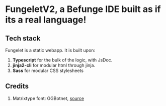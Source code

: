 # FungeletV2, a Befunge IDE built as if its a real language!
## Tech stack
Fungelet is a static webapp. It is built upon:
1. **Typescript** for the bulk of the logic, with JsDoc.
2. **jinja2-cli** for modular html through jinja.
3. **Sass** for modular CSS stylesheets

## Credits
1. Matrixtype font: GGBotnet, [source](https://www.fontspace.com/matrixtype-font-f125326)